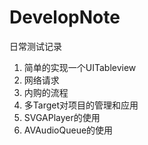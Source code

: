 # DevelopNote
日常测试记录
1. 简单的实现一个UITableview
2. 网络请求
3. 内购的流程
4. 多Target对项目的管理和应用
5. SVGAPlayer的使用
6. AVAudioQueue的使用



